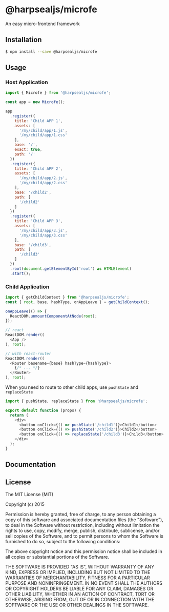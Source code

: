 # @harpsealjs/microfe

An easy micro-frontend framework

## Installation

```bash
$ npm install --save @harpsealjs/microfe
```

## Usage

### Host Application

```javascript
import { Microfe } from '@harpsealjs/microfe';

const app = new Microfe();

app
  .register({
    title: 'Child APP 1',
    assets: [
      '/my/child/app/1.js',
      '/my/child/app/1.css'
    ],
    base: '/',
    exact: true,
    path: '/'
  })
  .register({
    title: 'Child APP 2',
    assets: [
      '/my/child/app/2.js',
      '/my/child/app/2.css'
    ],
    base: '/child2',
    path: [
      '/child2'
    ]
  })
  .register({
    title: 'Child APP 3',
    assets: [
      '/my/child/app/3.js',
      '/my/child/app/3.css'
    ],
    base: '/child3',
    path: [
      '/child3'
    ]
  })
  .root(document.getElementById('root') as HTMLElement)
  .start();
```

### Child Application

```js
import { getChildContext } from '@harpsealjs/microfe';
const { root, base, hashType, onAppLeave } = getChildContext();

onAppLeave(() => {
  ReactDOM.unmountComponentAtNode(root);
});

// react
ReactDOM.render((
  <App />
), root);

// with react-router
ReactDOM.render((
  <Router basename={base} hashType={hashType}>
    {/* ... */}
  </Router>
), root);
```

When you need to route to other child apps, use `pushState` and `replaceState`

```js
import { pushState, replaceState } from '@harpsealjs/microfe';

export default function (props) {
  return (
    <div>
      <button onClick={() => pushState('/child1')}>Child1</button>
      <button onClick={() => pushState('/child2')}>Child2</button>
      <button onClick={() => replaceState('/child3')}>Child3</button>
    </div>
  );
}
```

## Documentation


## License

The MIT License (MIT)

Copyright (c) 2015

Permission is hereby granted, free of charge, to any person obtaining a copy
of this software and associated documentation files (the "Software"), to deal
in the Software without restriction, including without limitation the rights
to use, copy, modify, merge, publish, distribute, sublicense, and/or sell
copies of the Software, and to permit persons to whom the Software is
furnished to do so, subject to the following conditions:

The above copyright notice and this permission notice shall be included in all
copies or substantial portions of the Software.

THE SOFTWARE IS PROVIDED "AS IS", WITHOUT WARRANTY OF ANY KIND, EXPRESS OR
IMPLIED, INCLUDING BUT NOT LIMITED TO THE WARRANTIES OF MERCHANTABILITY,
FITNESS FOR A PARTICULAR PURPOSE AND NONINFRINGEMENT. IN NO EVENT SHALL THE
AUTHORS OR COPYRIGHT HOLDERS BE LIABLE FOR ANY CLAIM, DAMAGES OR OTHER
LIABILITY, WHETHER IN AN ACTION OF CONTRACT, TORT OR OTHERWISE, ARISING FROM,
OUT OF OR IN CONNECTION WITH THE SOFTWARE OR THE USE OR OTHER DEALINGS IN THE
SOFTWARE.